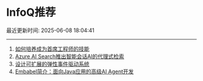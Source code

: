 # InfoQ推荐

最近更新时间: 2025-06-08 18:04:41

--- 
1. [如何培养成为首席工程师的技能](https://www.infoq.cn/article/3DmjhPcG2KgAowupxIh9) 
2. [Azure AI Search推出智能会话AI的代理式检索](https://www.infoq.cn/article/gede83jNiZ7Qi59GkD0G) 
3. [设计可扩展的弹性事件驱动系统](https://www.infoq.cn/article/fbKugCt382Noyah2KLcr) 
4. [Embabel简介：面向Java应用的高级AI Agent开发](https://www.infoq.cn/article/Cc0fP5AEAJMpe7G5jxcu) 
